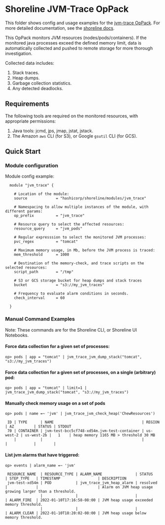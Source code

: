 # Shoreline JVM-Trace OpPack

This folder shows config and usage examples for the [jvm-trace OpPack](https://github.com/shorelinesoftware/terraform-shoreline-modules/tree/main/modules/ijvm-trace).  For more detailed documentation, see the [shoreline docs](https://docs.shoreline.io/).

This OpPack monitors JVM resources (nodes/pods/containers).
If the monitored java processes exceed the defined memory limit, 
data is automatically collected and pushed to remote storage for more thorough investigation.

Collected data includes:

1. Stack traces.
1. Heap dumps.
1. Garbage collection statistics.
1. Any detected deadlocks.


## Requirements

The following tools are required on the monitored resources, with appropriate permissions:

1. Java tools: jcmd, jps, jmap, jstat, jstack.
1. The Amazon `aws` CLI (for S3), or Google `gsutil` CLI (for GCS).


## Quick Start


### Module configuration

Module config example:
```hcl
  module "jvm_trace" {

    # Location of the module:
    source             = "hashicorp/shoreline/modules/jvm_trace"
  
    # Namespacing to allow multiple instances of the module, with different params:
    op_prefix          = "jvm_trace"
  
    # Resource query to select the affected resources:
    resource_query     = "jvm_pods"
  
    # Regular expresssion to select the monitored JVM processes:
    pvc_regex          = "tomcat"
  
    # Maximum memory usage, in Mb, before the JVM process is traced:
    mem_threshold      = 1000
  
    # Destination of the memory-check, and trace scripts on the selected resources:
    script_path        = "/tmp"

    # S3 or GCS storage bucket for heap dumps and stack traces
    bucket             = "s3://my_jvm_traces"

    # Frequency to evaluate alarm conditions in seconds.
    check_interval     = 60

  }

```


### Manual Command Examples

Note: These commands are for the Shoreline CLI, or Shoreline UI Notebooks.



#### Force data collection for a given set of processes:
```
op> pods | app = "tomcat" | jvm_trace_jvm_dump_stack("tomcat", "s3://my_jvm_traces")
```


#### Force data collection for a given set of processes, on a single (arbitrary) pod:
```
op> pods | app = "tomcat" | limit=1 | jvm_trace_jvm_dump_stack("tomcat", "s3://my_jvm_traces")
```


#### Manually check memory usage on a set of pods
```
op> pods | name =~ 'jvm' | jvm_trace_jvm_check_heap('ChewResources')

 ID | TYPE      | NAME                                        | REGION    | AZ         | STATUS | STDOUT                                
 70 | CONTAINER | jvm-test-bcc5cf748-xd54m.jvm-test-container | us-west-2 | us-west-2b |   1    | heap memory 1165 MB > threshold 30 MB 
    |           |                                             |           |            |        |                                       
```


#### List jvm alarms that have triggered:
```
op> events | alarm_name =~ 'jvm'

 RESOURCE_NAME  | RESOURCE_TYPE | ALARM_NAME               | STATUS   | STEP_TYPE   | TIMESTAMP                 | DESCRIPTION                                              
 jvm-test-xd54m | POD           | jvm_trace_jvm_heap_alarm | resolved |             |                           | Alarm on JVM heap usage growing larger than a threshold. 
                |               |                          |          | ALARM_FIRE  | 2022-01-10T17:16:58-08:00 | JVM heap usage exceeded memory threshold.                
                |               |                          |          | ALARM_CLEAR | 2022-01-10T18:20:02-08:00 | JVM heap usage below memory threshold.                   
```



